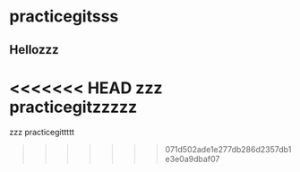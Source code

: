 # practicegitsss

## Hellozzz

<<<<<<< HEAD
zzz practicegitzzzzz
=======
zzz practicegittttt
>>>>>>> 071d502ade1e277db286d2357db1e3e0a9dbaf07
